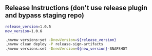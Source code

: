 ## Release Instructions (don't use release plugin and bypass staging repo)

``` bash
release_version=1.0.5
new_version=1.0.6

./mvnw versions:set -DnewVersion=${release_version}
./mvnw clean deploy -P release-sign-artifacts
./mvnw versions:set -DnewVersion=${new_version}-SNAPSHOT
```